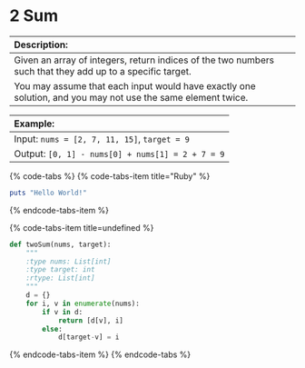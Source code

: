 # 2 Sum



| Description: |
| :--- |
| Given an array of integers, return indices of the two numbers such that they add up to a specific target.
You may assume that each input would have exactly one solution, and you may not use the same element twice. |

| Example: |
| :--- |
| Input: `nums = [2, 7, 11, 15]`, `target = 9` |
| Output: `[0, 1] - nums[0] + nums[1] = 2 + 7 = 9` |

{% code-tabs %}
{% code-tabs-item title="Ruby" %}
```ruby
puts "Hello World!"
```
{% endcode-tabs-item %}

{% code-tabs-item title=undefined %}
```python
def twoSum(nums, target):
    """
    :type nums: List[int]
    :type target: int
    :rtype: List[int]
    """
    d = {}
    for i, v in enumerate(nums):
        if v in d:
            return [d[v], i]
        else:
            d[target-v] = i
```
{% endcode-tabs-item %}
{% endcode-tabs %}